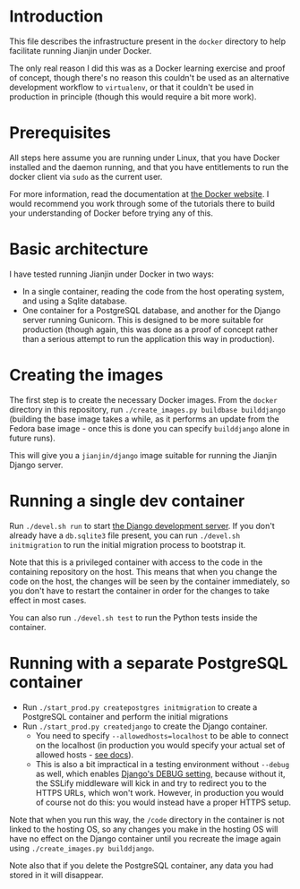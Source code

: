 # Introduction

This file describes the infrastructure present in the ```docker```
directory to help facilitate running Jianjin under Docker.

The only real reason I did this was as a Docker learning exercise and
proof of concept, though there's no reason this couldn't be used as an
alternative development workflow to ```virtualenv```, or that it
couldn't be used in production in principle (though this would require
a bit more work).

# Prerequisites

All steps here assume you are running under Linux, that you have
Docker installed and the daemon running, and that you have
entitlements to run the docker client via ```sudo``` as the current
user.

For more information, read the documentation at [the Docker
website](http://www.docker.com/). I would recommend you work through
some of the tutorials there to build your understanding of Docker
before trying any of this.

# Basic architecture

I have tested running Jianjin under Docker in two ways:

* In a single container, reading the code from the host operating
  system, and using a Sqlite database.
* One container for a PostgreSQL database, and another for the Django
  server running Gunicorn. This is designed to be more suitable for
  production (though again, this was done as a proof of concept rather
  than a serious attempt to run the application this way in
  production).

# Creating the images

The first step is to create the necessary Docker images. From the
```docker``` directory in this repository, run ```./create_images.py
buildbase builddjango``` (building the base image takes a while, as it
performs an update from the Fedora base image - once this is done you
can specify ```builddjango``` alone in future runs).

This will give you a ```jianjin/django``` image suitable for running
the Jianjin Django server.

# Running a single dev container

Run ```./devel.sh run``` to start [the Django development
server](https://docs.djangoproject.com/en/1.8/ref/django-admin/#runserver-port-or-address-port). If
you don't already have a ```db.sqlite3``` file present, you can run
```./devel.sh initmigration``` to run the initial migration process to
bootstrap it.

Note that this is a privileged container with access to the code in
the containing repository on the host. This means that when you change
the code on the host, the changes will be seen by the container
immediately, so you don't have to restart the container in order for
the changes to take effect in most cases.

You can also run ```./devel.sh test``` to run the Python tests inside
the container.

# Running with a separate PostgreSQL container

* Run ```./start_prod.py createpostgres initmigration``` to create a
  PostgreSQL container and perform the initial migrations
* Run ```./start_prod.py createdjango``` to create the Django
  container.
  * You need to specify ```--allowedhosts=localhost``` to be able to
  connect on the localhost (in production you would specify your
  actual set of allowed hosts - [see
  docs](https://docs.djangoproject.com/en/1.7/ref/settings/#allowed-hosts)).
  * This is also a bit impractical in a testing environment without
  ```--debug``` as well, which enables [Django's DEBUG
  setting](https://docs.djangoproject.com/en/1.7/ref/settings/#debug),
  because without it, the SSLify middleware will kick in and try to
  redirect you to the HTTPS URLs, which won't work. However, in
  production you would of course not do this: you would instead have a
  proper HTTPS setup.

Note that when you run this way, the ```/code``` directory in the
container is not linked to the hosting OS, so any changes you make in
the hosting OS will have no effect on the Django container until you
recreate the image again using ```./create_images.py builddjango```.

Note also that if you delete the PostgreSQL container, any data you
had stored in it will disappear.